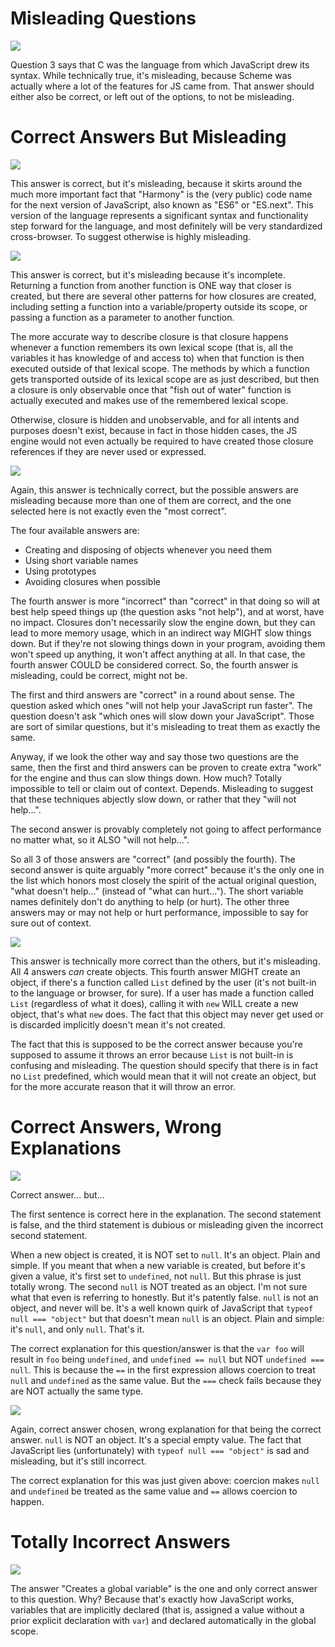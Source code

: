 # Misleading Questions

<img src="http://gyazo.com/f3f844b5581b4155ee59f5e96620a15c.png">

Question 3 says that C was the language from which JavaScript drew its syntax. While technically true, it's misleading, because Scheme was actually where a lot of the features for JS came from. That answer should either also be correct, or left out of the options, to not be misleading.

# Correct Answers But Misleading

<img src="http://gyazo.com/0f681bc918207354320487d81ca797b7.png">

This answer is correct, but it's misleading, because it skirts around the much more important fact that "Harmony" is the (very public) code name for the next version of JavaScript, also known as "ES6" or "ES.next". This version of the language represents a significant syntax and functionality step forward for the language, and most definitely will be very standardized cross-browser. To suggest otherwise is highly misleading.

<img src="http://gyazo.com/69ba6aafc9352fff491b645ffd26ca05.png">

This answer is correct, but it's misleading because it's incomplete. Returning a function from another function is ONE way that closer is created, but there are several other patterns for how closures are created, including setting a function into a variable/property outside its scope, or passing a function as a parameter to another function.

The more accurate way to describe closure is that closure happens whenever a function remembers its own lexical scope (that is, all the variables it has knowledge of and access to) when that function is then executed outside of that lexical scope. The methods by which a function gets transported outside of its lexical scope are as just described, but then a closure is only observable once that "fish out of water" function is actually executed and makes use of the remembered lexical scope.

Otherwise, closure is hidden and unobservable, and for all intents and purposes doesn't exist, because in fact in those hidden cases, the JS engine would not even actually be required to have created those closure references if they are never used or expressed.

<img src="http://gyazo.com/7f77ca647f229e56c6c857de9c566906.png">

Again, this answer is technically correct, but the possible answers are misleading because more than one of them are correct, and the one selected here is not exactly even the "most correct".

The four available answers are:

* Creating and disposing of objects whenever you need them
* Using short variable names
* Using prototypes
* Avoiding closures when possible 

The fourth answer is more "incorrect" than "correct" in that doing so will at best help speed things up (the question asks "not help"), and at worst, have no impact. Closures don't necessarily slow the engine down, but they can lead to more memory usage, which in an indirect way MIGHT slow things down. But if they're not slowing things down in your program, avoiding them won't speed up anything, it won't affect anything at all. In that case, the fourth answer COULD be considered correct. So, the fourth answer is misleading, could be correct, might not be.

The first and third answers are "correct" in a round about sense. The question asked which ones "will not help your JavaScript run faster". The question doesn't ask "which ones will slow down your JavaScript". Those are sort of similar questions, but it's misleading to treat them as exactly the same.

Anyway, if we look the other way and say those two questions are the same, then the first and third answers can be proven to create extra "work" for the engine and thus can slow things down. How much? Totally impossible to tell or claim out of context. Depends. Misleading to suggest that these techniques abjectly slow down, or rather that they "will not help...".

The second answer is provably completely not going to affect performance no matter what, so it ALSO "will not help...".

So all 3 of those answers are "correct" (and possibly the fourth). The second answer is quite arguably "more correct" because it's the only one in the list which honors most closely the spirit of the actual original question, "what doesn't help..." (instead of "what can hurt..."). The short variable names definitely don't do anything to help (or hurt). The other three answers may or may not help or hurt performance, impossible to say for sure out of context.

<img src="http://gyazo.com/2d26439d0d238c6b8f479fbc50d76ac3.png">

This answer is technically more correct than the others, but it's misleading. All 4 answers *can* create objects. This fourth answer MIGHT create an object, if there's a function called `List` defined by the user (it's not built-in to the language or browser, for sure). If a user has made a function called `List` (regardless of what it does), calling it with `new` WILL create a new object, that's what `new` does. The fact that this object may never get used or is discarded implicitly doesn't mean it's not created.

The fact that this is supposed to be the correct answer because you're supposed to assume it throws an error because `List` is not built-in is confusing and misleading. The question should specify that there is in fact no `List` predefined, which would mean that it will not create an object, but for the more accurate reason that it will throw an error.

# Correct Answers, Wrong Explanations

<img src="http://gyazo.com/9d1b076f012cc2472c0b4ab213f91257.png">

Correct answer... but...

The first sentence is correct here in the explanation. The second statement is false, and the third statement is dubious or misleading given the incorrect second statement.

When a new object is created, it is NOT set to `null`. It's an object. Plain and simple. If you meant that when a new variable is created, but before it's given a value, it's first set to `undefined`, not `null`. But this phrase is just totally wrong. The second `null` is NOT treated as an object. I'm not sure what that even is referring to honestly. But it's patently false. `null` is not an object, and never will be. It's a well known quirk of JavaScript that `typeof null === "object"` but that doesn't mean `null` is an object. Plain and simple: it's `null`, and only `null`. That's it.

The correct explanation for this question/answer is that the `var foo` will result in `foo` being `undefined`, and `undefined == null` but NOT `undefined === null`. This is because the `==` in the first expression allows coercion to treat `null` and `undefined` as the same value. But the `===` check fails because they are NOT actually the same type.

<img src="http://gyazo.com/606cf0fc16778c3e9933ebf52f4c3410">

Again, correct answer chosen, wrong explanation for that being the correct answer. `null` is NOT an object. It's a special empty value. The fact that JavaScript lies (unfortunately) with `typeof null === "object"` is sad and misleading, but it's still incorrect.

The correct explanation for this was just given above: coercion makes `null` and `undefined` be treated as the same value and `==` allows coercion to happen.

# Totally Incorrect Answers

<img src="http://gyazo.com/4c3726bc7707ebb3e36a1f1517bf181a.png">

The answer "Creates a global variable" is the one and only correct answer to this question. Why? Because that's exactly how JavaScript works, variables that are implicitly declared (that is, assigned a value without a prior explicit declaration with `var`) and declared automatically in the global scope.


